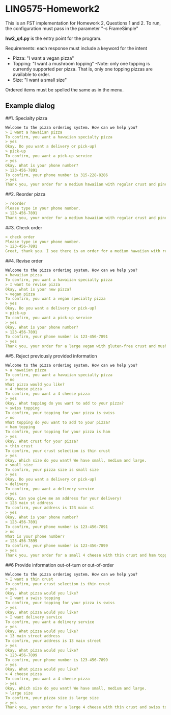 # LING575-Homework2

This is an FST implementation for Homework 2, Questions 1 and 2.
To run, the configuration must pass in the parameter "-s FrameSimple"

**hw2_q4.py** is the entry point for the program.

Requirements: each response must include a keyword for the intent
- Pizza: "I want a vegan pizza"
- Topping: "I want a mushroom topping"
  -Note: only one topping is currently supported per pizza. 
  That is, only one topping pizzas are available to order.
- Size: "I want a small size"

Ordered items must be spelled the same as in the menu.

## Example dialog

##1. Specialty pizza

```markdown
Welcome to the pizza ordering system. How can we help you?
> I want a hawaiian pizza
To confirm, you want a hawaiian specialty pizza
> yes
Okay. Do you want a delivery or pick-up?
> pick-up
To confirm, you want a pick-up service
> yes
Okay. What is your phone number?
> 123-456-7891
To confirm, your phone number is 315-228-8286
> yes
Thank you, your order for a medium hawaiian with regular crust and pineapple topping pizza is on the way
```


##2. Reorder pizza
```markdown
> reorder
Please type in your phone number.
> 123-456-7891
Thank you, your order for a medium hawaiian with regular crust and pineapple topping pizza is on the way
```

##3. Check order
```markdown
> check order
Please type in your phone number.
> 123-456-7891
Great, thank you. I see there is an order for a medium hawaiian with regular crust and pineapple topping pizza currently on its way
```

##4. Revise order
```markdown
Welcome to the pizza ordering system. How can we help you?
> hawaiian pizza
To confirm, you want a hawaiian specialty pizza
> I want to revise pizza
Okay, what is your new pizza?
> vegan pizza
To confirm, you want a vegan specialty pizza
> yes
Okay. Do you want a delivery or pick-up?
> pick-up
To confirm, you want a pick-up service
> yes
Okay. What is your phone number?
> 123-456-7891
To confirm, your phone number is 123-456-7891
> yes
Thank you, your order for a large vegan with gluten-free crust and mushrooms topping pizza is on the way
```

##5. Reject previously provided information
```markdown
Welcome to the pizza ordering system. How can we help you?
> a hawaiian pizza
To confirm, you want a hawaiian specialty pizza
> no
What pizza would you like?
> 4 cheese pizza
To confirm, you want a 4 cheese pizza
> yes
Okay. What topping do you want to add to your pizza?
> swiss topping
To confirm, your topping for your pizza is swiss
> no
What topping do you want to add to your pizza?
> ham topping
To confirm, your topping for your pizza is ham
> yes
Okay. What crust for your pizza?
> thin crust
To confirm, your crust selection is thin crust
> yes
Okay. Which size do you want? We have small, medium and large.
> small size
To confirm, your pizza size is small size
> yes
Okay. Do you want a delivery or pick-up?
> delivery
To confirm, you want a delivery service
> yes
Okay. Can you give me an address for your delivery?
> 123 main st address
To confirm, your address is 123 main st 
> yes
Okay. What is your phone number?
> 123-456-7891
To confirm, your phone number is 123-456-7891
> no
What is your phone number?
> 123-456-7899
To confirm, your phone number is 123-456-7899
> yes
Thank you, your order for a small 4 cheese with thin crust and ham topping pizza is on the way
```

##6 Provide information out-of-turn or out-of-order

```markdown
Welcome to the pizza ordering system. How can we help you?
> I want a thin crust
To confirm, your crust selection is thin crust
> yes
Okay. What pizza would you like?
> I want a swiss topping
To confirm, your topping for your pizza is swiss
> yes
Okay. What pizza would you like?
> I want delivery service
To confirm, you want a delivery service
> yes
Okay. What pizza would you like?
> 13 main street address
To confirm, your address is 13 main street 
> yes
Okay. What pizza would you like?
> 123-456-7899
To confirm, your phone number is 123-456-7899
> yes
Okay. What pizza would you like?
> 4 cheese pizza
To confirm, you want a 4 cheese pizza
> yes
Okay. Which size do you want? We have small, medium and large.
> large size
To confirm, your pizza size is large size
> yes
Thank you, your order for a large 4 cheese with thin crust and swiss topping pizza is on the way
```